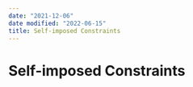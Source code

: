 ```yaml
---
date: "2021-12-06"
date modified: "2022-06-15"
title: Self-imposed Constraints
---
```


# Self-imposed Constraints
